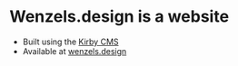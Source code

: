 # Wenzels.design is a website
- Built using the [Kirby CMS](https://getkirby.com)
- Available at [wenzels.design](https://wenzels.design)
